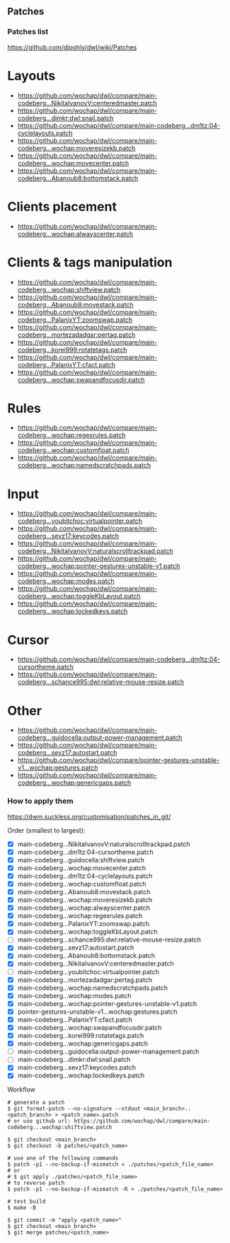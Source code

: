 ## Patches

### Patches list

https://github.com/djpohly/dwl/wiki/Patches

# Layouts
* https://github.com/wochap/dwl/compare/main-codeberg...NikitaIvanovV:centeredmaster.patch
* https://github.com/wochap/dwl/compare/main-codeberg...dimkr:dwl:snail.patch
* https://github.com/wochap/dwl/compare/main-codeberg...dm1tz:04-cyclelayouts.patch
* https://github.com/wochap/dwl/compare/main-codeberg...wochap:moveresizekb.patch
* https://github.com/wochap/dwl/compare/main-codeberg...wochap:movecenter.patch
* https://github.com/wochap/dwl/compare/main-codeberg...Abanoub8:bottomstack.patch

# Clients placement
* https://github.com/wochap/dwl/compare/main-codeberg...wochap:alwayscenter.patch

# Clients & tags manipulation
* https://github.com/wochap/dwl/compare/main-codeberg...wochap:shiftview.patch
* https://github.com/wochap/dwl/compare/main-codeberg...Abanoub8:movestack.patch
* https://github.com/wochap/dwl/compare/main-codeberg...PalanixYT:zoomswap.patch
* https://github.com/wochap/dwl/compare/main-codeberg...mortezadadgar:pertag.patch
* https://github.com/wochap/dwl/compare/main-codeberg...korei999:rotatetags.patch
* https://github.com/wochap/dwl/compare/main-codeberg...PalanixYT:cfact.patch
* https://github.com/wochap/dwl/compare/main-codeberg...wochap:swapandfocusdir.patch

# Rules
* https://github.com/wochap/dwl/compare/main-codeberg...wochap:regexrules.patch
* https://github.com/wochap/dwl/compare/main-codeberg...wochap:customfloat.patch
* https://github.com/wochap/dwl/compare/main-codeberg...wochap:namedscratchpads.patch

# Input
* https://github.com/wochap/dwl/compare/main-codeberg...youbitchoc:virtualpointer.patch
* https://github.com/wochap/dwl/compare/main-codeberg...sevz17:keycodes.patch
* https://github.com/wochap/dwl/compare/main-codeberg...NikitaIvanovV:naturalscrolltrackpad.patch
* https://github.com/wochap/dwl/compare/main-codeberg...wochap:pointer-gestures-unstable-v1.patch
* https://github.com/wochap/dwl/compare/main-codeberg...wochap:modes.patch
* https://github.com/wochap/dwl/compare/main-codeberg...wochap:toggleKbLayout.patch
* https://github.com/wochap/dwl/compare/main-codeberg...wochap:lockedkeys.patch

# Cursor
* https://github.com/wochap/dwl/compare/main-codeberg...dm1tz:04-cursortheme.patch
* https://github.com/wochap/dwl/compare/main-codeberg...schance995:dwl:relative-mouse-resize.patch

# Other
* https://github.com/wochap/dwl/compare/main-codeberg...guidocella:output-power-management.patch
* https://github.com/wochap/dwl/compare/main-codeberg...sevz17:autostart.patch
* https://github.com/wochap/dwl/compare/pointer-gestures-unstable-v1...wochap:gestures.patch
* https://github.com/wochap/dwl/compare/main-codeberg...wochap:genericgaps.patch

### How to apply them

https://dwm.suckless.org/customisation/patches_in_git/

Order (smallest to largest):

* [x] main-codeberg...NikitaIvanovV:naturalscrolltrackpad.patch
* [x] main-codeberg...dm1tz:04-cursortheme.patch
* [x] main-codeberg...guidocella:shiftview.patch
* [x] main-codeberg...wochap:movecenter.patch
* [x] main-codeberg...dm1tz:04-cyclelayouts.patch
* [x] main-codeberg...wochap:customfloat.patch
* [x] main-codeberg...Abanoub8:movestack.patch
* [x] main-codeberg...wochap:moveresizekb.patch
* [x] main-codeberg...wochap:alwayscenter.patch
* [x] main-codeberg...wochap:regexrules.patch
* [x] main-codeberg...PalanixYT:zoomswap.patch
* [x] main-codeberg...wochap:toggleKbLayout.patch
* [ ] main-codeberg...schance995:dwl:relative-mouse-resize.patch
* [x] main-codeberg...sevz17:autostart.patch
* [x] main-codeberg...Abanoub8:bottomstack.patch
* [x] main-codeberg...NikitaIvanovV:centeredmaster.patch
* [ ] main-codeberg...youbitchoc:virtualpointer.patch
* [x] main-codeberg...mortezadadgar:pertag.patch
* [x] main-codeberg...wochap:namedscratchpads.patch
* [x] main-codeberg...wochap:modes.patch
* [x] main-codeberg...wochap:pointer-gestures-unstable-v1.patch
* [x] pointer-gestures-unstable-v1...wochap:gestures.patch
* [x] main-codeberg...PalanixYT:cfact.patch
* [x] main-codeberg...wochap:swapandfocusdir.patch
* [x] main-codeberg...korei999:rotatetags.patch
* [x] main-codeberg...wochap:genericgaps.patch
* [ ] main-codeberg...guidocella:output-power-management.patch
* [ ] main-codeberg...dimkr:dwl:snail.patch
* [x] main-codeberg...sevz17:keycodes.patch
* [x] main-codeberg...wochap:lockedkeys.patch

Workflow

```
# generate a patch
$ git format-patch --no-signature --stdout <main_branch>..<patch_branch> > <patch_name>.patch
# or use github url: https://github.com/wochap/dwl/compare/main-codeberg...wochap:shiftview.patch

$ git checkout <main_branch>
$ git checkout -b patches/<patch_name>

# use one of the following commands
$ patch -p1 --no-backup-if-mismatch < ./patches/<patch_file_name>
# or
# $ git apply ./patches/<patch_file_name>
# to reverse patch
$ patch -p1 --no-backup-if-mismatch -R < ./patches/<patch_file_name>

# test build
$ make -B

$ git commit -m "apply <patch_name>"
$ git checkout <main_branch>
$ git merge patches/<patch_name>
```
